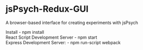 # jsPsych-Redux-GUI
A browser-based interface for creating experiments with jsPsych

Install - npm install<br>
React Script Development Server - npm start<br>
Express Development Server:  - npm run-script webpack<br>
